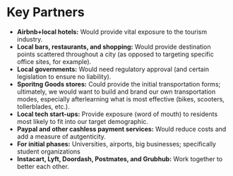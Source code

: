 # Key Partners
- **Airbnb+local hotels:** Would provide vital exposure to the tourism industry.
- **Local bars, restaurants, and shopping:** Would provide destination points scattered throughout a city (as opposed to targeting specific office sites, for example).
- **Local governments:** Would need regulatory approval (and certain legislation to ensure no liability).
- **Sporitng Goods stores:** Could provide the initial transportation forms; ultimately, we would want to build and brand our own transportation modes, especially afterlearning what is most effective (bikes, scooters, tollerblades, etc.).
- **Local tech start-ups:** Provide exposure (word of mouth) to residents most likely to fit into our target demographic.
- **Paypal and other cashless payment services:** Would reduce costs and add a measure of autgenticity.
- **For initial phases:** Universities, airports, big businesses; specifically student organizations
- **Instacart, Lyft, Doordash, Postmates, and Grubhub:** Work together to better each other.
